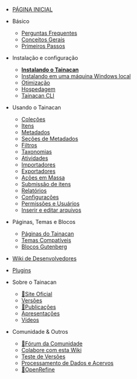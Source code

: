 - [PÁGINA INICIAL](pt-br/README.md)

- Básico
  - [Perguntas Frequentes](pt-br/faq.md 'Perguntas Frequentes sobre o Tainacan - Tainacan Wiki')
  - [Conceitos Gerais](pt-br/general-concepts.md ' Conceitos Gerais sobre o Tainacan - Tainacan Wiki')
  - [Primeiros Passos](pt-br/getting-started.md 'Primeiros Passos com o Tainacan - Tainacan Wiki')
- Instalação e configuração
  - [**Instalando o Tainacan**](pt-br/instalacao.md 'Instalando o Tainacan - Tainacan Wiki')
  - [Instalando em uma máquina Windows local](pt-br/xampp.md 'Instalando o plugin em uma máquina Windows local (sem servidor) - Tainacan Wiki')
  - [Otimização](pt-br/optimization.md 'Estratégias para Otimização do plugin Tainacan - Tainacan Wiki')
  - [Hospedagem](pt-br/hosting.md 'Opções de Hospedagem do Plugin Tainacan - Tainacan Wiki')
  - [Tainacan CLI](pt-br/tainacan-cli.md.md 'Tainacan WP-CLI')
- Usando o Tainacan
  - [Coleções](pt-br/collections.md 'O que são e como gerenciar Coleções no Tainacan - Tainacan Wiki')
  - [Itens](pt-br/items.md 'O que são e como gerenciar Itens no Tainacan  - Tainacan Wiki')
  - [Metadados](pt-br/metadata.md 'O que são e como gerenciar Metadados no Tainacan  - Tainacan Wiki')
  - [Seções de Metadados](pt-br/metadata-sections.md 'O que são e como gerenciar as Seções de Metadados no Tainacan  - Tainacan Wiki')
  - [Filtros](pt-br/filters.md 'O que são e como gerenciar Filtros no Tainacan  - Tainacan Wiki')
  - [Taxonomias](pt-br/taxonomies.md 'O que são e como gerenciar Taxonomias no Tainacan  - Tainacan Wiki')
  - [Atividades](pt-br/activities.md 'O que são e como usar Atividades - ou Logs - no Tainacan  - Tainacan Wiki')
  - [Importadores](pt-br/importers.md 'O que são e como usar Importadores no Tainacan - Tainacan Wiki')
  - [Exportadores](pt-br/exporters.md 'O que são e como usar Exportadores no Tainacan - Tainacan Wiki')
  - [Ações em Massa](pt-br/bulk-actions.md 'Aplicando ações em Massa no Tainacan - Tainacan Wiki')
  - [Submissão de itens](pt-br/item-submission.md 'Usando o recurso de Submissão de Itens para permitir contribuições públicas para a Coleção - Tainacan Wiki')
  - [Relatórios](pt-br/reports.md 'Conheça a página de relatórios que gera estatísticas e gráficos sobre o repositório e coleções - Tainacan Wiki')
  - [Configurações](pt-br/settings-page.md 'Uma visão detalhada da Página de Configurações do Plugin. - Tainacan Wiki')
  - [Permissões e Usuários](pt-br/users-roles.md 'Gerenciando Permissões e Funções de Usuários no Tainacan - Tainacan Wiki')
  - [Inserir e editar arquivos](pt-br/inserir-e-editar-arquivos.md 'Inserção e edição de arquivos - Tainacan Wiki')
- Páginas, Temas e Blocos
  - [Páginas do Tainacan](pt-br/tainacan-pages.md 'As Páginas geradas pelo plugin Tainacan - Tainacan Wiki')
  - [Temas Compatíveis](pt-br/theme.md 'Os temas que oferecem suporte ao Tainacan')
  - [Blocos Gutenberg](pt-br/gutenberg-blocks.md 'Os Blocos Gutenberg do Tainacan - Tainacan Wiki')
- [Wiki de Desenvolvedores](dev/README.md 'Sessão de Páginas para Desenvolvedores - Tainacan Wiki')
- [Plugins](pt-br/plugins.md 'Plugins para complementar as funcionalidades do Tainacan - Tainacan Wiki')
- Sobre o Tainacan
  - [:link:Site Oficial](https://tainacan.org/ ':ignore')
  - [Versões](pt-br/releases.md 'Versões Lançadas - Tainacan Wiki')
  - [:link:Publicações](https://pesquisa.tainacan.org// ':ignore')
  - [Apresentações](pt-br/presentations.md 'Apresentações relacionadas ao Tainacan - Tainacan Wiki')
  - [Vídeos](pt-br/videos.md 'Vídeos educacionais sobre o Tainacan - Tainacan Wiki')
- Comunidade & Outros
  - [:link:Fórum da Comunidade](https://tainacan.discourse.group ':ignore')
  - [Colabore com esta Wiki](pt-br/CONTRIBUTING.md 'Como contribuir com a Wiki do Tainacan - Tainacan Wiki')
  - [Teste de Versões](pt-br/release-testing.md 'Como realizar testes de versões do Tainacan - Tainacan Wiki')
  - [Processamento de Dados e Acervos](pt-br/data-processing 'Um pouco sobre Processamento de Dados e Acervos - Tainacan Wiki')
  - [:link:OpenRefine](http://openrefine.org/ ':ignore')
